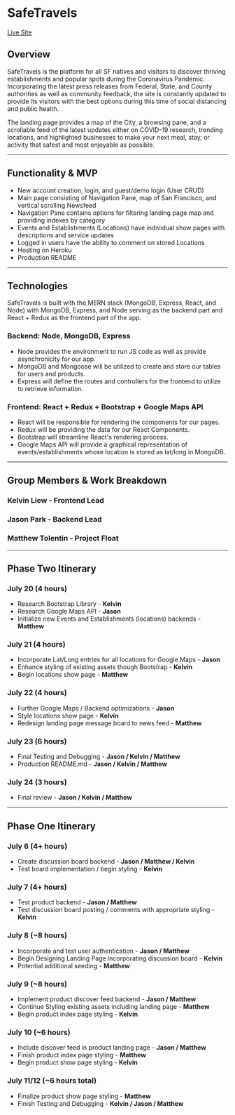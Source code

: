 # SafeTravels

[Live Site](http://safe-travels-aa.herokuapp.com/#/)

## Overview

SafeTravels is the platform for all SF natives and visitors to discover thriving establishments and popular spots during the Coronavirus Pandemic. Incorporating the latest press releases from Federal, State, and County authorities as well as community feedback, the site is constantly updated to provide its visitors with the best options during this time of social distancing and public health.

The landing page provides a map of the City, a browsing pane, and a scrollable feed of the latest updates either on COVID-19 research, trending locations, and highlighted businesses to make your next meal, stay, or activity that safest and most enjoyable as possible.

---

## Functionality & MVP

 * New account creation, login, and guest/demo login (User CRUD)
 * Main page consisting of Navigation Pane, map of San Francisco, and vertical scrolling Newsfeed
 * Navigation Pane contains options for filtering landing page map and providing indexes by category
 * Events and Establishments (Locations) have individual show pages with descriptions and service updates
 * Logged in users have the ability to comment on stored Locations
 * Hosting on Heroku
 * Production README

---

## Technologies

SafeTravels is built with the MERN stack (MongoDB, Express, React, and Node) with MongoDB, Express, and Node serving as the backend part and React + Redux as the frontend part of the app.

### Backend: Node, MongoDB, Express

* Node provides the environment to run JS code as well as provide asynchronicity for our app.
* MongoDB and Mongoose will be utilized to create and store our tables for users and products. 
* Express will define the routes and controllers for the frontend to utilize to retrieve information. 

### Frontend: React + Redux + Bootstrap + Google Maps API

* React will be responsible for rendering the components for our pages.
* Redux will be providing the data for our React Components.
* Bootstrap will streamline React's rendering process.
* Google Maps API will provide a graphical representation of events/establishments whose location is stored as lat/long in MongoDB.

---

## Group Members & Work Breakdown

### **Kelvin Liew - Frontend Lead**
### **Jason Park - Backend Lead**
### **Matthew Tolentin - Project Float**

---

## Phase Two Itinerary

### July 20 (4 hours)
* Research Bootstrap Library - **Kelvin**
* Research Google Maps API - **Jason**
* Initialize new Events and Establishments (locations) backends - **Matthew**

### July 21 (4 hours)
* Incorporate Lat/Long entries for all locations for Google Maps - **Jason**
* Enhance styling of existing assets though Bootstrap - **Kelvin**
* Begin locations show page - **Matthew**

### July 22 (4 hours)
* Further Google Maps / Backend optimizations - **Jason**
* Style locations show page - **Kelvin**
* Redesign landing page message board to news feed - **Matthew**

### July 23 (6 hours)
* Final Testing and Debugging - **Jason / Kelvin / Matthew**
* Production README.md - **Jason / Kelvin / Matthew**

### July 24 (3 hours)
* Final review - **Jason / Kelvin / Matthew**

---

## Phase One Itinerary

### July 6 (4+ hours)
* Create discussion board backend - **Jason / Matthew / Kelvin**
* Test board implementation / begin styling - **Kelvin**

### July 7 (4+ hours)
* Test product backend - **Jason / Matthew**
* Test discussion board posting / comments with appropriate styling - **Kelvin**

### July 8 (~8 hours)
* Incorporate and test user authentication - **Jason / Matthew**
* Begin Designing Landing Page incorporating discussion board - **Kelvin**
* Potential additional seeding - **Matthew**

### July 9 (~8 hours)
* Implement product discover feed backend - **Jason / Matthew**
* Continue Styling existing assets including landing page - **Matthew**
* Begin product index page styling - **Kelvin**

### July 10 (~6 hours)
* Include discover feed in product landing page - **Jason / Matthew**
* Finish product index page styling - **Matthew**
* Begin product show page styling - **Kelvin**

### July 11/12 (~6 hours total)
* Finalize product show page styling - **Matthew**
* Finish Testing and Debugging - **Kelvin / Jason / Matthew**